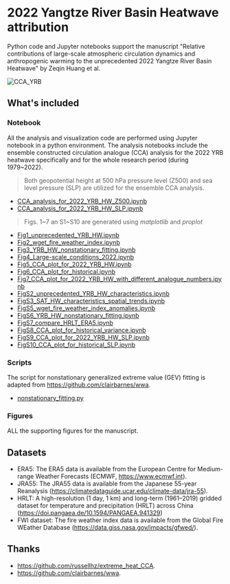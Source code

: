 # 2022 Yangtze River Basin Heatwave attribution
Python code and Jupyter notebooks support the manuscript "Relative contributions of large-scale atmospheric circulation dynamics and anthropogenic warming to the unprecedented 2022 Yangtze River Basin Heatwave" by Zeqin Huang et al.

![CCA_YRB](Figures/Fig5_2022_CCA_construct_Z500.png)

## What's included
### Notebook
All the analysis and visualization code are performed using Jupyter notebook in a python environment.
The analysis notebooks include the ensemble constructed circulation analogue (CCA) analysis for the 2022 YRB heatwave specifically and for the whole research period (during 1979~2022).
> Both geopotential height at 500 hPa pressure level (Z500) and sea level pressure (SLP) are utilized for the ensemble CCA analysis.
* [CCA_analysis_for_2022_YRB_HW_Z500.ipynb](Notebook/CCA_analysis_for_2022_YRB_HW_Z500.ipynb)
* [CCA_analysis_for_2022_YRB_HW_SLP.ipynb](Notebook/CCA_analysis_for_2022_YRB_HW_SLP.ipynb)
> Figs. 1\~7 an S1\~S10 are generated using *matplotlib* and *proplot*
* [Fig1_unprecedented_YRB_HW.ipynb](Notebook/Fig1_unprecedented_YRB_HW.ipynb)
* [Fig2_wget_fire_weather_index.ipynb](Notebook/Fig2_wget_fire_weather_index.ipynb)
* [Fig3_YRB_HW_nonstationary_fitting.ipynb](Notebook/Fig3_YRB_HW_nonstationary_fitting.ipynb)
* [Fig4_Large-scale_conditions_2022.ipynb](Notebook/Fig4_Large-scale_conditions_2022.ipynb)
* [Fig5_CCA_plot_for_2022_YRB_HW.ipynb](Notebook/Fig5_CCA_plot_for_2022_YRB_HW.ipynb)
* [Fig6_CCA_plot_for_historical.ipynb](Notebook/Fig6_CCA_plot_for_historical.ipynb)
* [Fig7_CCA_plot_for_2022_YRB_HW_with_different_analogue_numbers.ipynb](Notebook/Fig7_CCA_plot_for_2022_YRB_HW_with_different_analogue_numbers.ipynb)
* [FigS2_unprecedented_YRB_HW_characteristics.ipynb](Notebook/FigS2_unprecedented_YRB_HW_characteristics.ipynb)
* [FigS3_SAT_HW_characteristics_spatial_trends.ipynb](Notebook/FigS3_SAT_HW_characteristics_spatial_trends.ipynb)
* [FigS5_wget_fire_weather_index_anomalies.ipynb](Notebook/FigS5_wget_fire_weather_index_anomalies.ipynb)
* [FigS6_YRB_HW_nonstationary_fitting.ipynb](Notebook/FigS6_YRB_HW_nonstationary_fitting.ipynb)
* [FigS7_compare_HRLT_ERA5.ipynb](Notebook/FigS7_compare_HRLT_ERA5.ipynb)
* [FigS8_CCA_plot_for_historical_variance.ipynb](Notebook/FigS8_CCA_plot_for_historical_variance.ipynb)
* [FigS9_CCA_plot_for_2022_YRB_HW_SLP.ipynb](Notebook/FigS9_CCA_plot_for_2022_YRB_HW_SLP.ipynb)
* [FigS10_CCA_plot_for_historical_SLP.ipynb](Notebook/FigS10_CCA_plot_for_historical_SLP.ipynb)
### Scripts
The script for nonstationary generalized extreme value (GEV) fitting is adapted from https://github.com/clairbarnes/wwa.
* [nonstationary_fitting.py](Scripts/nonstationary_fitting.py)
### Figures
ALL the supporting figures for the manuscript.
## Datasets
* ERA5: The ERA5 data is available from the European Centre for Medium-range Weather Forecasts (ECMWF, https://www.ecmwf.int).
* JRA55: The JRA55 data is available from the Japanese 55-year Reanalysis (https://climatedataguide.ucar.edu/climate-data/jra-55).
* HRLT: A high-resolution (1 day, 1 km) and long-term (1961–2019) gridded dataset for temperature and precipitation (HRLT) across China (https://doi.pangaea.de/10.1594/PANGAEA.941329)
* FWI dataset: The fire weather index data is available from the Global Fire WEather Database (https://data.giss.nasa.gov/impacts/gfwed/). 
## Thanks
* https://github.com/russellhz/extreme_heat_CCA.
* https://github.com/clairbarnes/wwa.







